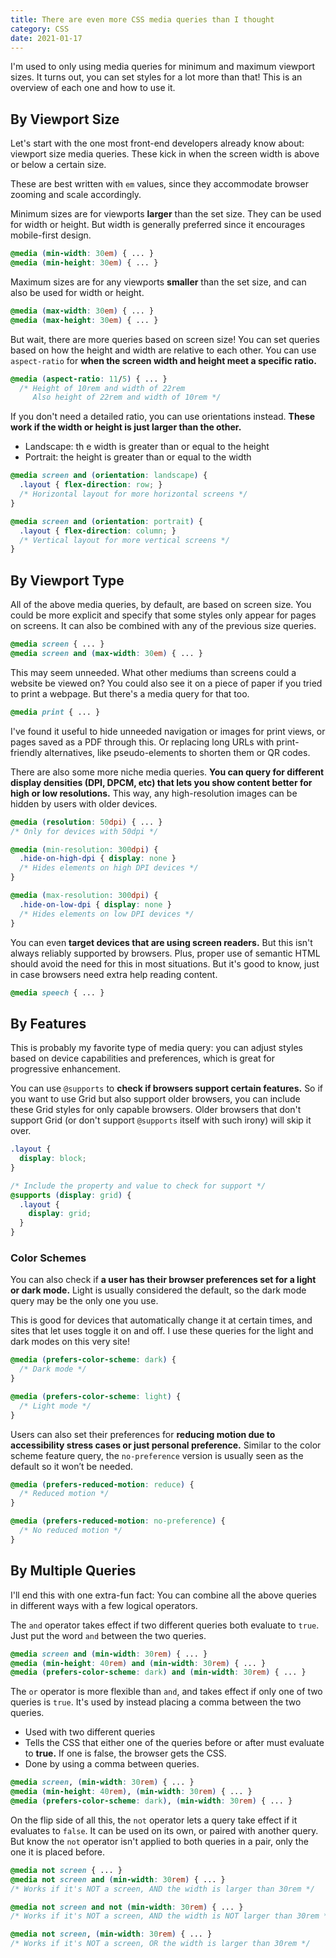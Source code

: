 ```yaml
---
title: There are even more CSS media queries than I thought
category: CSS
date: 2021-01-17
---
```


I'm used to only using media queries for minimum and maximum viewport sizes. It turns out, you can set styles for a lot more than that! This is an overview of each one and how to use it.

## By Viewport Size

Let's start with the one most front-end developers already know about: viewport size media queries. These kick in when the screen width is above or below a certain size.

These are best written with `em` values, since they accommodate browser zooming and scale accordingly.

Minimum sizes are for viewports **larger** than the set size. They can be used for width or height. But width is generally preferred since it encourages mobile-first design.

```css
@media (min-width: 30em) { ... }
@media (min-height: 30em) { ... }
```

Maximum sizes are for any viewports **smaller** than the set size, and can also be used for width or height.

```css
@media (max-width: 30em) { ... }
@media (max-height: 30em) { ... }
```

But wait, there are more queries based on screen size! You can set queries based on how the height and width are relative to each other. You can use `aspect-ratio` for **when the screen width and height meet a specific ratio.**

```css
@media (aspect-ratio: 11/5) { ... }
  /* Height of 10rem and width of 22rem
     Also height of 22rem and width of 10rem */
```

If you don't need a detailed ratio, you can use orientations instead. **These work if the width or height is just larger than the other.**

* Landscape: th  e width is greater than or equal to the height
* Portrait: the height is greater than or equal to the width

```css
@media screen and (orientation: landscape) {
  .layout { flex-direction: row; }
  /* Horizontal layout for more horizontal screens */
}

@media screen and (orientation: portrait) {
  .layout { flex-direction: column; }
  /* Vertical layout for more vertical screens */
}
```

## By Viewport Type

All of the above media queries, by default, are based on screen size. You could be more explicit and specify that some styles only appear for pages on screens. It can also be combined with any of the previous size queries.

```css
@media screen { ... }
@media screen and (max-width: 30em) { ... }
```

This may seem unneeded. What other mediums than screens could a website be viewed on? You could also see it on a piece of paper if you tried to print a webpage. But there's a media query for that too.

```css
@media print { ... }
```

I've found it useful to hide unneeded navigation or images for print views, or pages saved as a PDF through this. Or replacing long URLs with print-friendly alternatives, like pseudo-elements to shorten them or QR codes.

There are also some more niche media queries. **You can query for different display densities (DPI, DPCM, etc) that lets you show content better for high or low resolutions.** This way, any high-resolution images can be hidden by users with older devices.

```css
@media (resolution: 50dpi) { ... }
/* Only for devices with 50dpi */

@media (min-resolution: 300dpi) {
  .hide-on-high-dpi { display: none }
  /* Hides elements on high DPI devices */
}

@media (max-resolution: 300dpi) {
  .hide-on-low-dpi { display: none }
  /* Hides elements on low DPI devices */
}
```

You can even **target devices that are using screen readers.** But this isn't always reliably supported by browsers. Plus, proper use of semantic HTML should avoid the need for this in most situations. But it's good to know, just in case browsers need extra help reading content.

```css
@media speech { ... }
```

## By Features

This is probably my favorite type of media query: you can adjust styles based on device capabilities and preferences, which is great for progressive enhancement.

You can use `@supports` to **check if browsers support certain features.** So if you want to use Grid but also support older browsers, you can include these Grid styles for only capable browsers. Older browsers that don't support Grid (or don't support `@supports` itself with such irony) will skip it over.


```css
.layout {
  display: block;
}

/* Include the property and value to check for support */
@supports (display: grid) {
  .layout {
    display: grid;
  }
}
```

### Color Schemes

You can also check if **a user has their browser preferences set for a light or dark mode.** Light is usually considered the default, so the dark mode query may be the only one you use.

This is good for devices that automatically change it at certain times, and sites that let uses toggle it on and off. I use these queries for the light and dark modes on this very site!

```css
@media (prefers-color-scheme: dark) {
  /* Dark mode */
}

@media (prefers-color-scheme: light) {
  /* Light mode */
}
```

Users can also set their preferences for **reducing motion due to accessibility stress cases or just personal preference.** Similar to the color scheme feature query, the `no-preference` version is usually seen as the default so it won’t be needed.

```css
@media (prefers-reduced-motion: reduce) {
  /* Reduced motion */
}

@media (prefers-reduced-motion: no-preference) {
  /* No reduced motion */
}
```

## By Multiple Queries

I'll end this with one extra-fun fact: You can combine all the above queries in different ways with a few logical operators.

The `and` operator takes effect if two different queries both evaluate to `true`. Just put the word `and` between the two queries.

```css
@media screen and (min-width: 30rem) { ... }
@media (min-height: 40rem) and (min-width: 30rem) { ... }
@media (prefers-color-scheme: dark) and (min-width: 30rem) { ... }
```

The `or` operator is more flexible than `and`, and takes effect if only one of two queries is `true`. It's used by instead placing a comma between the two queries.

- Used with two different queries
- Tells the CSS that either one of the queries before or after must evaluate to **true.** If one is false, the browser gets the CSS.
- Done by using a comma between queries.

```css
@media screen, (min-width: 30rem) { ... }
@media (min-height: 40rem), (min-width: 30rem) { ... }
@media (prefers-color-scheme: dark), (min-width: 30rem) { ... }
```

On the flip side of all this, the `not` operator lets a query take effect if it evaluates to `false`. It can be used on its own, or paired with another query. But know the `not` operator isn't applied to both queries in a pair, only the one it is placed before.

```css
@media not screen { ... }
@media not screen and (min-width: 30rem) { ... }
/* Works if it's NOT a screen, AND the width is larger than 30rem */

@media not screen and not (min-width: 30rem) { ... }
/* Works if it's NOT a screen, AND the width is NOT larger than 30rem */

@media not screen, (min-width: 30rem) { ... }
/* Works if it's NOT a screen, OR the width is larger than 30rem */
```
